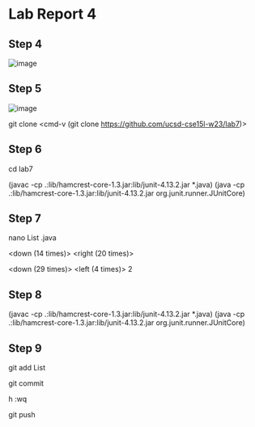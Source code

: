 # Lab Report 4

## Step 4

![image](https://user-images.githubusercontent.com/63521936/221541238-2feeadb1-1f2f-4666-976b-f844fd0e7ed9.png)

<up><enter>
  
## Step 5
  
![image](https://user-images.githubusercontent.com/63521936/221542247-d25c7891-3543-47ae-b7b8-a4a6a2c86074.png)


git clone <cmd-v (git clone https://github.com/ucsd-cse15l-w23/lab7)> <enter>
  
## Step 6
  
cd lab7

<up><up><up><up><enter> (javac -cp .:lib/hamcrest-core-1.3.jar:lib/junit-4.13.2.jar *.java)
<up><up><up><up><enter> (java -cp .:lib/hamcrest-core-1.3.jar:lib/junit-4.13.2.jar org.junit.runner.JUnitCore)

## Step 7

nano List <tab> .java <enter>
  
<down (14 times)> <right (20 times)> <backspace> <backspace>
  
<down (29 times)> <left (4 times)> <backspace> 2
  
## Step 8

<up><up><up><up><up><up><enter> (javac -cp .:lib/hamcrest-core-1.3.jar:lib/junit-4.13.2.jar *.java)
<up><up><up><up><up><up><enter> (java -cp .:lib/hamcrest-core-1.3.jar:lib/junit-4.13.2.jar org.junit.runner.JUnitCore)
  
## Step 9
  
git add List <tab> <enter>
  
git commit <enter>
  
h <esc> :wq <enter>

git push <enter>
